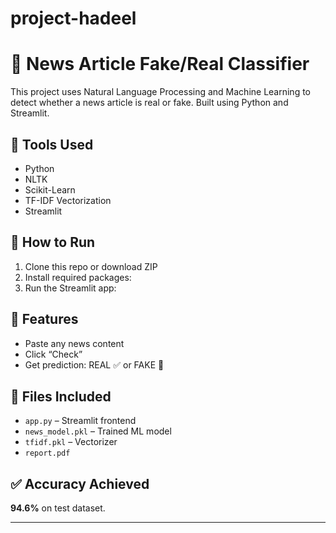 # project-hadeel
# 📰 News Article Fake/Real Classifier

This project uses Natural Language Processing and Machine Learning to detect whether a news article is real or fake. Built using Python and Streamlit.

## 🔧 Tools Used
- Python
- NLTK
- Scikit-Learn
- TF-IDF Vectorization
- Streamlit

## 🚀 How to Run

1. Clone this repo or download ZIP
2. Install required packages:
3. Run the Streamlit app:

## 🎯 Features

- Paste any news content
- Click “Check”
- Get prediction: REAL ✅ or FAKE 🚨

## 📄 Files Included

- `app.py` – Streamlit frontend
- `news_model.pkl` – Trained ML model
- `tfidf.pkl` – Vectorizer
- `report.pdf`

## ✅ Accuracy Achieved

**94.6%** on test dataset.

---
